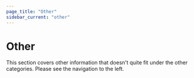 ```yaml
---
page_title: "Other"
sidebar_current: "other"
---
```


# Other

This section covers other information that doesn't quite fit under the
other categories. Please see the navigation to the left.
